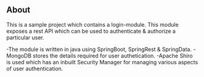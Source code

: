 ## About

This is a sample project which contains a login-module. 
This module exposes a rest API which can be used to authenticate & authorize a particular user.

-The module is written in java using SpringBoot, SpringRest & SpringData. 
-MongoDB stores the details required for user authetication.
-Apache Shiro is used which has an inbuilt Security Manager for managing various aspects of user authentication.

